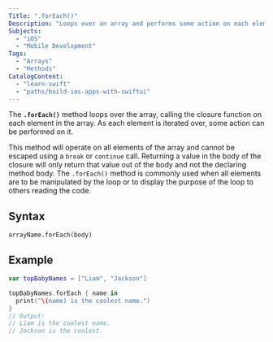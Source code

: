 ```yaml
---
Title: ".forEach()"
Description: "Loops over an array and performs some action on each element within it."
Subjects:
  - "iOS"
  - "Mobile Development"
Tags:
  - "Arrays"
  - "Methods"
CatalogContent:
  - "learn-swift"
  - "paths/build-ios-apps-with-swiftui"
---
```


The **`.forEach()`** method loops over the array, calling the closure function on each element in the array. As each element is iterated over, some action can be performed on it.

This method will operate on all elements of the array and cannot be escaped using a `break` or `continue` call. Returning a value in the body of the closure will only return that value out of the body and not the declaring method body. The `.forEach()` method is commonly used when all elements are to be manipulated by the loop or to display the purpose of the loop to others reading the code.

## Syntax

```pseudo
arrayName.forEach(body)
```

## Example

```swift
var topBabyNames = ["Liam", "Jackson"]

topBabyNames.forEach { name in
  print("\(name) is the coolest name.")
}
// Output:
// Liam is the coolest name.
// Jackson is the coolest.
```
